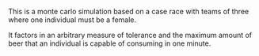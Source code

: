 This is a monte carlo simulation based on a case race with teams of three where one individual must be a female.

It factors in an arbitrary measure of tolerance and the maximum amount of beer that an individual is capable of consuming in one minute. 